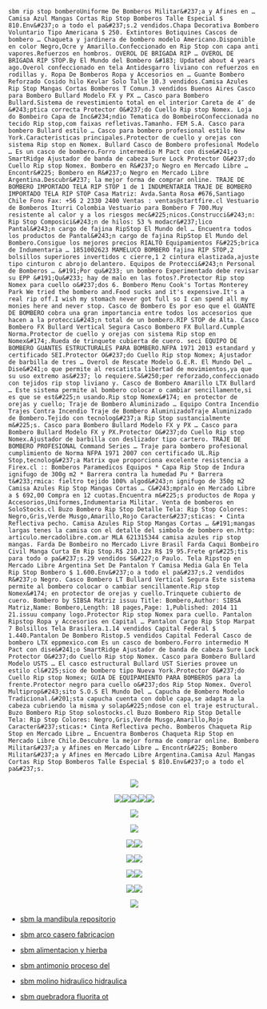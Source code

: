 
```
sbm rip stop bomberoUniforme De Bomberos Militar&#237;a y Afines en … Camisa Azul Mangas Cortas Rip Stop Bomberos Talle Especial $ 810.Env&#237;o a todo el pa&#237;s.2 vendidos.Chapa Decorativa Bombero Voluntario Tipo Americana $ 250. Extintores Botiquines Cascos de bombero … Chaqueta y jardinera de bombero modelo Americano.Disponible en color Negro,Ocre y Amarillo.Confeccionado en Rip Stop con capa anti vapores.Refuerzos en hombros. OVEROL DE BRIGADA RIP … OVEROL DE BRIGADA RIP STOP.By El Mundo del Bombero &#183; Updated about 4 years ago.Overol confeccionado en tela Antidesgarro liviano con refuerzos en rodillas y. Ropa De Bomberos Ropa y Accesorios en … Guante Bombero Reforzado Cosido hilo Kevlar Solo Talle 10.3 vendidos.Camisa Azules Rip Stop Mangas Cortas Bomberos T Comun.3 vendidos Buenos Aires Casco para Bombero Bullard Modelo FX y PX … Casco para Bombero Bullard.Sistema de revestimiento total en el interior Careta de 4″ de &#243;ptica correcta Protector O&#237;do Cuello Rip stop Nomex. Loja do Bombeiro Capa de Inc&#234;ndio Tematica do BombeiroConfeccionada no tecido Rip stop,com faixas refletivas.Tamanho. FEM S.A. Casco para bombero Bullard estilo … Casco para bombero profesional estilo New York.Caracteristicas principales.Protector de cuello y orejas con sistema Rip stop en Nomex. Bullard Casco de Bombero profesional Modelo … Es un casco de bombero.Forro intermedio M Pact con dise&#241;o SmartRidge Ajustador de banda de cabeza Sure Lock Protector O&#237;do Cuello Rip stop Nomex. Bombero en R&#237;o Negro en Mercado Libre … Encontr&#225; Bombero en R&#237;o Negro en Mercado Libre Argentina.Descubr&#237; la mejor forma de comprar online. TRAJE DE BOMBERO IMPORTADO TELA RIP STOP 1 de 1 INDUMENTARIA TRAJE DE BOMBERO IMPORTADO TELA RIP STOP Casa Matriz: Avda.Santa Rosa #676,Santiago Chile Fono Fax: +56 2 2330 2400 Ventas : ventas@startfire.cl Vestuario de Bomberos Iturri Colombia Vestuario para Bombero F 700.Muy resistente al calor y a los riesgos mec&#225;nicos.Construcci&#243;n: Rip Stop Composici&#243;n de hilos: 53 % modacr&#237;lico Pantal&#243;n cargo de fajina RipStop El Mundo del … Encuentra todos los productos de Pantal&#243;n cargo de fajina RipStop El Mundo del Bombero.Consigue los mejores precios RIALTO Equipamientos F&#225;brica de Indumentaria … 1851002623 MAMELUCO BOMBERO fajina RIP STOP,2 bolsillos superiores invertidos c cierre,1 2 cintura elastizada,ajuste tipo cinturon c abrojo delantero. Equipos de Protecci&#243;n Personal de Bomberos … &#191;Por qu&#233; un bombero Experimentado debe revisar su EPP &#191;Qu&#233; hay de malo en las fotos?.Protector Rip stop Nomex para cuello o&#237;dos 6. Bombero Menu Cook's Tortas Monterey Park We tried the bombero and.Food sucks and it's expensive.It's a real rip off.I wish my stomach never got full so I can spend all my monies here and never stop. Casco de Bombero Es por eso que el GUANTE DE BOMBERO cobra una gran importancia entre todos los accesorios que hacen a la protecci&#243;n total de un bombero.RIP STOP de Alta. Casco Bombero FX Bullard Vertical Segura Casco Bombero FX Bullard.Cumple Norma.Protector de cuello y orejas con sistema Rip stop en Nomex&#174;.Rueda de trinquete cubierta de cuero. seci EQUIPO DE BOMBERO GUANTES ESTRUCTURALES PARA BOMBERO.NFPA 1971 2013 estandard y certificado SEI.Protector O&#237;do Cuello Rip stop Nomex; Ajustador de barbilla de tres … Overol de Rescate Modelo G.E.R. El Mundo Del … Dise&#241;o que permite al rescatista libertad de movimientos,ya que su uso extremo as&#237; lo requiere.S&#250;per reforzado,confeccionado con tejidos rip stop liviano y. Casco de Bombero Amarillo LTX Bullard … Este sistema permite al bombero colocar o cambiar sencillamente,si es que se est&#225;n usando.Rip stop Nomex&#174; en protector de orejas y cuello; Traje de Bombero Aluminizado … Equipo Contra Incendio Trajes Contra Incendio Traje de Bombero AluminizadoTraje Aluminizado de Bombero.Tejido con tecnolog&#237;a Rip Stop sustancialmente m&#225;s. Casco para Bombero Bullard Modelo FX y PX … Casco para Bombero Bullard Modelo FX y PX.Protector O&#237;do Cuello Rip stop Nomex.Ajustador de barbilla con deslizador tipo cartero. TRAJE DE BOMBERO PROFESIONAL Command Series … Traje para bombero profesional cumplimiento de Norma NFPA 1971 2007 con certificado UL.Rip Stop,tecnolog&#237;a Matrix que proporciona excelente resistencia a Firex.cl :: Bomberos Paramedicos Equipos * Capa Rip Stop de Indura ignifugo de 300g m2 * Barrera contra la humedad Pu * Barrera t&#233;rmica: fieltro tejido 100% algod&#243;n ignifugo de 350g m2 Camisa Azules Rip Stop Mangas Cortas … C&#243;mpralo en Mercado Libre a $ 692,00 Compra en 12 cuotas.Encuentra m&#225;s productos de Ropa y Accesorios,Uniformes,Indumentaria Militar. Venta de bomberos en SoloStocks.cl Buzo Bombero Rip Stop Detalle Tela: Rip Stop Colores: Negro,Gris,Verde Musgo,Amarillo,Rojo Caracter&#237;sticas: • Cinta Reflectiva pecho. Camisa Azules Rip Stop Mangas Cortas … &#191;mangas largas tenes la camisa con el detalle del simbolo de bombero en.http: articulo.mercadolibre.com.ar MLA 621315344 camisa azules rip stop mangas. Farda De Bombeiro no Mercado Livre Brasil Farda Caqui Bombeiro Civil Manga Curta Em Rip Stop.R$ 210.12x R$ 19 95.Frete gr&#225;tis para todo o pa&#237;s.29 vendidos S&#227;o Paulo. Tela Ripstop en Mercado Libre Argentina Set De Pantalon Y Camisa Media Gala En Tela Rip Stop Bombero $ 1.600.Env&#237;o a todo el pa&#237;s.2 vendidos R&#237;o Negro. Casco Bombero LT Bullard Vertical Segura Este sistema permite al bombero colocar o cambiar sencillamente.Rip stop Nomex&#174; en protector de orejas y cuello.Trinquete cubierto de cuero. Bombero by SIBSA Matriz issuu Title: Bombero,Author: SIBSA Matriz,Name: Bombero,Length: 18 pages,Page: 1,Published: 2014 11 21.issuu company logo.Protector Rip stop Nomex para cuello. Pantalon Ripstop Ropa y Accesorios en Capital … Pantalon Cargo Rip Stop Marpat 7 Bolsillos Tela Brasilera.1.14 vendidos Capital Federal $ 1.440.Pantalon De Bombero Ristop.5 vendidos Capital Federal Casco de bombero LTX eppmexico.com Es un casco de bombero.Forro intermedio M Pact con dise&#241;o SmartRidge Ajustador de banda de cabeza Sure Lock Protector O&#237;do Cuello Rip stop Nomex. Casco para Bombero Bullard Modelo USTS … El casco estructural Bullard UST Sieries provee un estilo cl&#225;sico de bombero tipo Nueva York.Protector O&#237;do Cuello Rip stop Nomex; GUIA DE EQUIPAMIENTO PARA BOMBEROS para la frente.Protector negro para cuello o&#237;dos Rip Stop Nomex. Overol Multiprop&#243;sito S.O.S El Mundo Del … Capucha de Bombero Modelo Tradicional.&#201;sta capucha cuenta con doble capa,se adapta a la cabeza cubriendo la misma y solap&#225;ndose con el traje estructural. Buzo Bombero Rip Stop solostocks.cl Buzo Bombero Rip Stop Detalle Tela: Rip Stop Colores: Negro,Gris,Verde Musgo,Amarillo,Rojo Caracter&#237;sticas:• Cinta Reflectiva pecho. Bomberos Chaqueta Rip Stop en Mercado Libre … Encuentra Bomberos Chaqueta Rip Stop en Mercado Libre Chile.Descubre la mejor forma de comprar online. Bombero Militar&#237;a y Afines en Mercado Libre … Encontr&#225; Bombero Militar&#237;a y Afines en Mercado Libre Argentina.Camisa Azul Mangas Cortas Rip Stop Bomberos Talle Especial $ 810.Env&#237;o a todo el pa&#237;s. 
```

<div align="center">

<a href="https://es-crusher.shibang-china.com/github&k=sbm+rip+stop+bombero"><img src="https://static.shibang-china.com/es/crusher/logo.jpg"></a>

<a href="https://es-crusher.shibang-china.com/github&k=sbm+rip+stop+bombero"><img src="https://static.shibang-china.com/es/crusher/index.jpg"></a><a href="https://es-crusher.shibang-china.com/material.htmlgithub&k=sbm+rip+stop+bombero"><img src="https://static.shibang-china.com/es/crusher/material.jpg"></a><a href="https://es-crusher.shibang-china.com/application.htmlgithub&k=sbm+rip+stop+bombero"><img src="https://static.shibang-china.com/es/crusher/application.jpg"></a><a href="https://es-crusher.shibang-china.com/aboutus.htmlgithub&k=sbm+rip+stop+bombero"><img src="https://static.shibang-china.com/es/crusher/aboutus.jpg"></a><a href="https://es-crusher.shibang-china.com/contact.htmlgithub&k=sbm+rip+stop+bombero"><img src="https://static.shibang-china.com/es/crusher/contact.jpg"></a>

<a href="https://es-crusher.shibang-china.com/github&k=sbm+rip+stop+bombero"><img src="https://static.shibang-china.com/es/crusher/banner.jpg"></a>

<a href="https://swt.shibang-china.com/github&k=sbm+rip+stop+bombero"><img src="https://static.shibang-china.com/es/crusher/text.jpg"></a>

<a href="https://swt.shibang-china.com/github&k=sbm+rip+stop+bombero"><img src="https://static.shibang-china.com/es/crusher/chat.jpg"></a><a href="https://es-crusher.shibang-china.com/contact.htmlgithub&k=sbm+rip+stop+bombero"><img src="https://static.shibang-china.com/es/crusher/message.jpg"></a>

<a href="https://es-crusher.shibang-china.com/products/pe.htmlgithub&k=sbm+rip+stop+bombero"><img src="https://static.shibang-china.com/es/crusher/pe.jpg"></a><a href="https://es-crusher.shibang-china.com/products/pf.htmlgithub&k=sbm+rip+stop+bombero"><img src="https://static.shibang-china.com/es/crusher/pf.jpg"></a>

<a href="https://es-crusher.shibang-china.com/products/hpt.htmlgithub&k=sbm+rip+stop+bombero"><img src="https://static.shibang-china.com/es/crusher/hpt.jpg"></a><a href="https://es-crusher.shibang-china.com/products/vsi.htmlgithub&k=sbm+rip+stop+bombero"><img src="https://static.shibang-china.com/es/crusher/vsi.jpg"></a>

<a href="https://es-crusher.shibang-china.com/products/klv.htmlgithub&k=sbm+rip+stop+bombero"><img src="https://static.shibang-china.com/es/crusher/klv.jpg"></a><a href="https://es-crusher.shibang-china.com/products/portable.htmlgithub&k=sbm+rip+stop+bombero"><img src="https://static.shibang-china.com/es/crusher/portable.jpg"></a>

<a href="https://swt.shibang-china.com/github&k=sbm+rip+stop+bombero"><img src="https://static.shibang-china.com/es/crusher/case.jpg"></a>

</div>


* [sbm la mandibula repositorio](sbm%20la%20mandibula%20repositorio.md)

* [sbm arco casero fabricacion](sbm%20arco%20casero%20fabricacion.md)

* [sbm alimentacion y hierba](sbm%20alimentacion%20y%20hierba.md)

* [sbm antimonio proceso del](sbm%20antimonio%20proceso%20del.md)

* [sbm molino hidraulico hidraulica](sbm%20molino%20hidraulico%20hidraulica.md)

* [sbm quebradora fluorita ot](sbm%20quebradora%20fluorita%20ot.md)